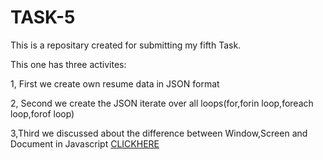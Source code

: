 # TASK-5

This is a repositary created for submitting my fifth Task.

This one has three activites:
 
 1, First we create own resume data in JSON format 

 2, Second we create the JSON iterate over all loops(for,forin loop,foreach loop,forof loop)

 3,Third we discussed about the difference between Window,Screen and Document in Javascript [CLICKHERE](https://medium.com/@anethaarse97/1-create-your-own-resume-data-in-json-format-fc796642e5be)
